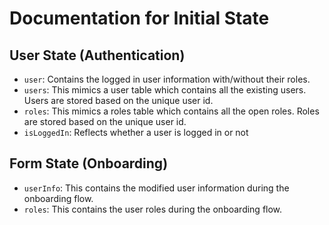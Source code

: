 # Documentation for Initial State

## User State (Authentication)

- `user`: Contains the logged in user information with/without their roles.
- `users`: This mimics a user table which contains all the existing users. Users are stored based on the unique user id.
- `roles`: This mimics a roles table which contains all the open roles. Roles are stored based on the unique user id.
- `isLoggedIn`: Reflects whether a user is logged in or not

## Form State (Onboarding)

- `userInfo`: This contains the modified user information during the onboarding flow.
- `roles`: This contains the user roles during the onboarding flow.
